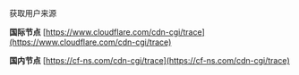 获取用户来源

**国际节点**
[https://www.cloudflare.com/cdn-cgi/trace](https://www.cloudflare.com/cdn-cgi/trace)

**国内节点**
[https://cf-ns.com/cdn-cgi/trace](https://cf-ns.com/cdn-cgi/trace)